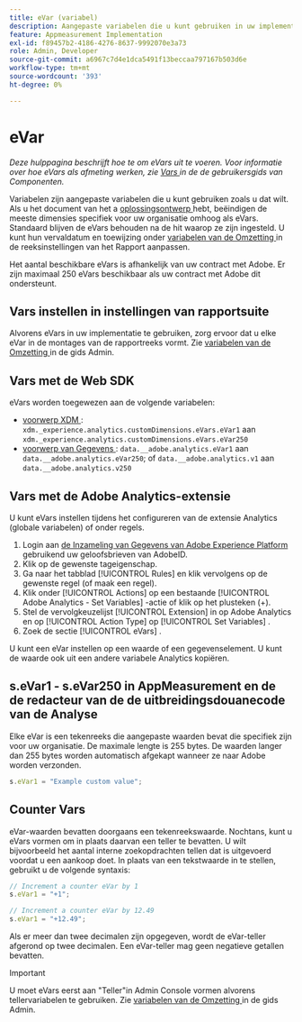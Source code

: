 ```yaml
---
title: eVar (variabel)
description: Aangepaste variabelen die u kunt gebruiken in uw implementatie.
feature: Appmeasurement Implementation
exl-id: f89457b2-4186-4276-8637-9992070e3a73
role: Admin, Developer
source-git-commit: a6967c7d4e1dca5491f13beccaa797167b503d6e
workflow-type: tm+mt
source-wordcount: '393'
ht-degree: 0%

---
```


# eVar

*Deze hulppagina beschrijft hoe te om eVars uit te voeren. Voor informatie over hoe eVars als afmeting werken, zie [ Vars ](/help/components/dimensions/evar.md) in de de gebruikersgids van Componenten.*

Variabelen zijn aangepaste variabelen die u kunt gebruiken zoals u dat wilt. Als u het document van het a [ oplossingsontwerp ](/help/implement/prepare/solution-design.md) hebt, beëindigen de meeste dimensies specifiek voor uw organisatie omhoog als eVars. Standaard blijven de eVars behouden na de hit waarop ze zijn ingesteld. U kunt hun vervaldatum en toewijzing onder [ variabelen van de Omzetting ](/help/admin/tools/manage-rs/edit-settings/conversion-var-admin/conversion-var-admin.md) in de reeksinstellingen van het Rapport aanpassen.

Het aantal beschikbare eVars is afhankelijk van uw contract met Adobe. Er zijn maximaal 250 eVars beschikbaar als uw contract met Adobe dit ondersteunt.

## Vars instellen in instellingen van rapportsuite

Alvorens eVars in uw implementatie te gebruiken, zorg ervoor dat u elke eVar in de montages van de rapportreeks vormt. Zie [ variabelen van de Omzetting ](/help/admin/tools/manage-rs/edit-settings/conversion-var-admin/conversion-var-admin.md) in de gids Admin.

## Vars met de Web SDK

eVars worden toegewezen aan de volgende variabelen:

* [ voorwerp XDM ](/help/implement/aep-edge/xdm-var-mapping.md): `xdm._experience.analytics.customDimensions.eVars.eVar1` aan `xdm._experience.analytics.customDimensions.eVars.eVar250`
* [ voorwerp van Gegevens ](/help/implement/aep-edge/data-var-mapping.md): `data.__adobe.analytics.eVar1` aan `data.__adobe.analytics.eVar250`; of `data.__adobe.analytics.v1` aan `data.__adobe.analytics.v250`

## Vars met de Adobe Analytics-extensie

U kunt eVars instellen tijdens het configureren van de extensie Analytics (globale variabelen) of onder regels.

1. Login aan [ de Inzameling van Gegevens van Adobe Experience Platform ](https://experience.adobe.com/data-collection) gebruikend uw geloofsbrieven van AdobeID.
2. Klik op de gewenste tageigenschap.
3. Ga naar het tabblad [!UICONTROL Rules] en klik vervolgens op de gewenste regel (of maak een regel).
4. Klik onder [!UICONTROL Actions] op een bestaande [!UICONTROL Adobe Analytics - Set Variables] -actie of klik op het plusteken (+).
5. Stel de vervolgkeuzelijst [!UICONTROL Extension] in op Adobe Analytics en op [!UICONTROL Action Type] op [!UICONTROL Set Variables] .
6. Zoek de sectie [!UICONTROL eVars] .

U kunt een eVar instellen op een waarde of een gegevenselement. U kunt de waarde ook uit een andere variabele Analytics kopiëren.

## s.eVar1 - s.eVar250 in AppMeasurement en de de redacteur van de de uitbreidingsdouanecode van de Analyse

Elke eVar is een tekenreeks die aangepaste waarden bevat die specifiek zijn voor uw organisatie. De maximale lengte is 255 bytes. De waarden langer dan 255 bytes worden automatisch afgekapt wanneer ze naar Adobe worden verzonden.

```js
s.eVar1 = "Example custom value";
```

## Counter Vars

eVar-waarden bevatten doorgaans een tekenreekswaarde. Nochtans, kunt u eVars vormen om in plaats daarvan een teller te bevatten. U wilt bijvoorbeeld het aantal interne zoekopdrachten tellen dat is uitgevoerd voordat u een aankoop doet. In plaats van een tekstwaarde in te stellen, gebruikt u de volgende syntaxis:

```js
// Increment a counter eVar by 1
s.eVar1 = "+1";

// Increment a counter eVar by 12.49
s.eVar1 = "+12.49";
```

Als er meer dan twee decimalen zijn opgegeven, wordt de eVar-teller afgerond op twee decimalen. Een eVar-teller mag geen negatieve getallen bevatten.

>[!IMPORTANT]
>
>U moet eVars eerst aan &quot;Teller&quot;in Admin Console vormen alvorens tellervariabelen te gebruiken. Zie [ variabelen van de Omzetting ](/help/admin/tools/manage-rs/edit-settings/conversion-var-admin/conversion-var-admin.md) in de gids Admin.
